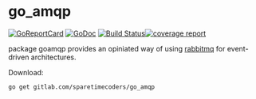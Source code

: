 # go_amqp

[![GoReportCard](https://goreportcard.com/badge/gitlab.com/sparetimecoders/go_amqp)](https://goreportcard.com/report/gitlab.com/sparetimecoders/go_amqp) [![GoDoc](https://godoc.org/gitlab.com/sparetimecoders/go_amqp?status.svg)](https://godoc.org/gitlab.com/sparetimecoders/go_amqp) [![Build Status](https://gitlab.com/sparetimecoders/go_amqp/badges/master/pipeline.svg)](https://gitlab.com/sparetimecoders/go_amqp/commits/master)[![coverage report](https://gitlab.com/sparetimecoders/go_amqp/badges/master/coverage.svg)](https://gitlab.com/sparetimecoders/go_amqp/commits/master)

package goamqp provides an opiniated way of using [rabbitmq](https://www.rabbitmq.com/) for event-driven architectures.

Download:
```shell
go get gitlab.com/sparetimecoders/go_amqp
```



